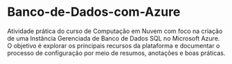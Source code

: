 # Banco-de-Dados-com-Azure
Atividade prática do curso de Computação em Nuvem com foco na criação de uma Instância Gerenciada de Banco de Dados SQL no Microsoft Azure. O objetivo é explorar os principais recursos da plataforma e documentar o processo de configuração por meio de resumos, anotações e boas práticas.
